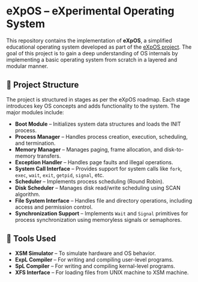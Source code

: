 # eXpOS – eXperimental Operating System

This repository contains the implementation of **eXpOS**, a simplified educational operating system developed as part of the [eXpOS project](https://exposnitc.github.io/). The goal of this project is to gain a deep understanding of OS internals by implementing a basic operating system from scratch in a layered and modular manner.

## 📁 Project Structure

The project is structured in stages as per the eXpOS roadmap. Each stage introduces key OS concepts and adds functionality to the system. The major modules include:

- **Boot Module** – Initializes system data structures and loads the INIT process.
- **Process Manager** – Handles process creation, execution, scheduling, and termination.
- **Memory Manager** – Manages paging, frame allocation, and disk-to-memory transfers.
- **Exception Handler** – Handles page faults and illegal operations.
- **System Call Interface** – Provides support for system calls like `fork`, `exec`, `wait`, `exit`, `getpid`, `signal`, etc.
- **Scheduler** – Implements process scheduling (Round Robin).
- **Disk Scheduler** – Manages disk read/write scheduling using SCAN algorithm.
- **File System Interface** – Handles file and directory operations, including access and permission control.
- **Synchronization Support** – Implements `Wait` and `Signal` primitives for process synchronization using memoryless signals or semaphores.

## 🧰 Tools Used

- **XSM Simulator** – To simulate hardware and OS behavior.
- **ExpL Compiler** – For writing and compiling user-level programs.
- **SpL Compiler** – For writing and compiling kernal-level programs.
- **XFS Interface** – For loading files from UNIX machine to XSM machine.
